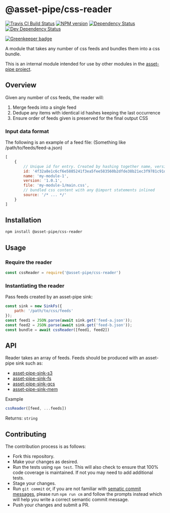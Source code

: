 <!-- TITLE/ -->

<h1>@asset-pipe/css-reader</h1>

<!-- /TITLE -->


<!-- BADGES/ -->

<span class="badge-travisci"><a href="http://travis-ci.org/asset-pipe/asset-pipe-css-reader" title="Check this project's build status on TravisCI"><img src="https://img.shields.io/travis/asset-pipe/asset-pipe-css-reader/master.svg" alt="Travis CI Build Status" /></a></span>
<span class="badge-npmversion"><a href="https://npmjs.org/package/@asset-pipe/css-reader" title="View this project on NPM"><img src="https://img.shields.io/npm/v/@asset-pipe/css-reader.svg" alt="NPM version" /></a></span>
<span class="badge-daviddm"><a href="https://david-dm.org/asset-pipe/asset-pipe-css-reader" title="View the status of this project's dependencies on DavidDM"><img src="https://img.shields.io/david/asset-pipe/asset-pipe-css-reader.svg" alt="Dependency Status" /></a></span>
<span class="badge-daviddmdev"><a href="https://david-dm.org/asset-pipe/asset-pipe-css-reader#info=devDependencies" title="View the status of this project's development dependencies on DavidDM"><img src="https://img.shields.io/david/dev/asset-pipe/asset-pipe-css-reader.svg" alt="Dev Dependency Status" /></a></span>

<!-- /BADGES -->


[![Greenkeeper badge](https://badges.greenkeeper.io/asset-pipe/asset-pipe-css-reader.svg)](https://greenkeeper.io/)

A module that takes any number of css feeds and bundles them into a css bundle.

This is an internal module intended for use by other modules in the [asset-pipe project](https://github.com/asset-pipe).

## Overview

Given any number of css feeds, the reader will:
1. Merge feeds into a single feed
2. Dedupe any items with identical id hashes keeping the last occurrence
3. Ensure order of feeds given is preserved for the final output CSS

### Input data format

The following is an example of a feed file:
(Something like /path/to/feeds/feed-a.json)

```js
[
    {
        // Unique id for entry. Created by hashing together name, version and file
        id: '4f32a8e1c6cf6e5885241f3ea5fee583560b2dfde38b21ec3f9781c91d58f42e',
        name: 'my-module-1',
        version: '1.0.1',
        file: 'my-module-1/main.css',
        // bundled css content with any @import statements inlined
        source: '/* ... */'
    }
]
```

## Installation

```bash
npm install @asset-pipe/css-reader
```

## Usage

### Require the reader
```js
const cssReader = require('@asset-pipe/css-reader')
```

### Instantiating the reader

Pass feeds created by an asset-pipe sink:
```js
const sink = new SinkFs({
    path: '/path/to/css/feeds'
});
const feed1 = JSON.parse(await sink.get('feed-a.json'));
const feed2 = JSON.parse(await sink.get('feed-b.json'));
const bundle = await cssReader([feed1, feed2])
```

## API

Reader takes an array of feeds. Feeds should be produced with an asset-pipe sink such as: 
- [asset-pipe-sink-s3](https://github.com/asset-pipe/asset-pipe-sink-s3`)
- [asset-pipe-sink-fs](https://github.com/asset-pipe/asset-pipe-sink-fs`)
- [asset-pipe-sink-gcs](https://github.com/asset-pipe/asset-pipe-sink-gcs`)
- [asset-pipe-sink-mem](https://github.com/asset-pipe/asset-pipe-sink-mem`)

Example
```js
cssReader([feed, ...feeds])
```

Returns: `string`

## Contributing

The contribution process is as follows:

- Fork this repository.
- Make your changes as desired.
- Run the tests using `npm test`. This will also check to ensure that 100% code coverage is maintained. If not you may need to add additional tests.
- Stage your changes.
- Run `git commit` or, if you are not familiar with [sematic commit messages](https://docs.google.com/document/d/1QrDFcIiPjSLDn3EL15IJygNPiHORgU1_OOAqWjiDU5Y/edit), please run `npm run cm` and follow the prompts instead which will help you write a correct semantic commit message.
- Push your changes and submit a PR.
